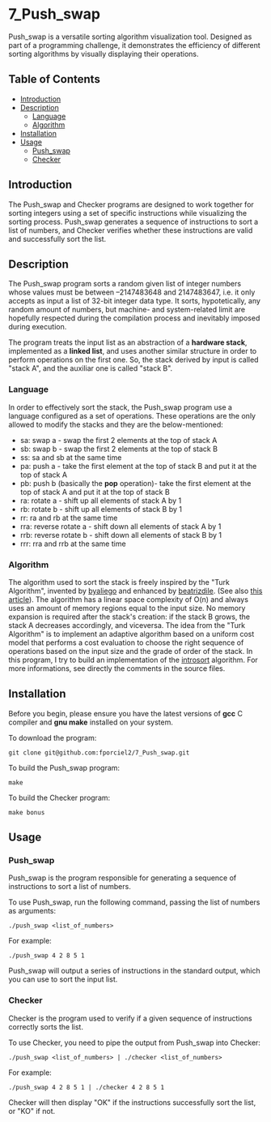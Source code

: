 # 7_Push_swap
Push_swap is a versatile sorting algorithm visualization tool. Designed as part of a programming challenge, it demonstrates the efficiency of different sorting algorithms by visually displaying their operations.

## Table of Contents
- [Introduction](https://github.com/fporciel2/7_Push_swap/blob/main/README.md#introduction)
- [Description](https://github.com/fporciel2/7_Push_swap/blob/main/README.md#description)
  - [Language](https://github.com/fporciel2/7_Push_swap/blob/main/README.md#language)
  - [Algorithm](https://github.com/fporciel2/7_Push_swap/blob/main/README.md#algorithm)
- [Installation](https://github.com/fporciel2/7_Push_swap/blob/main/README.md#installation)
- [Usage](https://github.com/fporciel2/7_Push_swap/blob/main/README.md#usage)
  - [Push_swap](https://github.com/fporciel2/7_Push_swap/blob/main/README.md#push_swap)
  - [Checker](https://github.com/fporciel2/7_Push_swap/blob/main/README.md#checker)

## Introduction

The Push_swap and Checker programs are designed to work together for sorting integers using a set of specific instructions while visualizing the sorting process. Push_swap generates a sequence of instructions to sort a list of numbers, and Checker verifies whether these instructions are valid and successfully sort the list.

## Description

The Push_swap program sorts a random given list of integer numbers whose values must be between –2147483648 and 2147483647, i.e. it only accepts as input a list of 32-bit integer data type. It sorts, hypotetically, any random amount of numbers, but machine- and system-related limit are hopefully respected during the compilation process and inevitably imposed during execution.

The program treats the input list as an abstraction of a **hardware stack**, implemented as a **linked list**, and uses another similar structure in order to perform operations on the first one. So, the stack derived by input is called "stack A", and the auxiliar one is called "stack B".

### Language

In order to effectively sort the stack, the Push_swap program use a language configured as a set of operations. These operations are the only allowed to modify the stacks and they are the below-mentioned:

  * sa: swap a - swap the first 2 elements at the top of stack A
  * sb: swap b - swap the first 2 elements at the top of stack B
  * ss: sa and sb at the same time
  * pa: push a - take the first element at the top of stack B and put it at the top of stack A
  * pb: push b (basically the **pop** operation)- take the first element at the top of stack A and put it at the top of stack B
  * ra: rotate a - shift up all elements of stack A by 1
  * rb: rotate b - shift up all elements of stack B by 1
  * rr: ra and rb at the same time
  * rra: reverse rotate a - shift down all elements of stack A by 1
  * rrb: reverse rotate b - shift down all elements of stack B by 1
  * rrr: rra and rrb at the same time

### Algorithm

The algorithm used to sort the stack is freely inspired by the "Turk Algorithm", invented by [byaliego](https://github.com/byaliego) and enhanced by [beatrizdile](https://github.com/beatrizdile). (See also [this article](https://medium.com/@ayogun/push-swap-c1f5d2d41e97)).
The algorithm has a linear space complexity of O(n) and always uses an amount of memory regions equal to the input size. No memory expansion is required after the stack's creation: if the stack B grows, the stack A decreases accordingly, and viceversa.
The idea from the "Turk Algorithm" is to implement an adaptive algorithm based on a uniform cost model that performs a cost evaluation to choose the right sequence of operations based on the input size and the grade of order of the stack.
In this program, I try to build an implementation of the [introsort](https://en.wikipedia.org/wiki/Introsort) algorithm. For more informations, see directly the comments in the source files.

## Installation

Before you begin, please ensure you have the latest versions of **gcc** C compiler and **gnu make** installed on your system.

To download the program:

```
git clone git@github.com:fporciel2/7_Push_swap.git
```

To build the Push_swap program: 

```
make
```

To build the Checker program:

```
make bonus
```

## Usage

### Push_swap

Push_swap is the program responsible for generating a sequence of instructions to sort a list of numbers.

To use Push_swap, run the following command, passing the list of numbers as arguments:

```
./push_swap <list_of_numbers>
```
For example:

```
./push_swap 4 2 8 5 1
```
Push_swap will output a series of instructions in the standard output, which you can use to sort the input list.

### Checker

Checker is the program used to verify if a given sequence of instructions correctly sorts the list.

To use Checker, you need to pipe the output from Push_swap into Checker:

```
./push_swap <list_of_numbers> | ./checker <list_of_numbers>
```

For example:

```
./push_swap 4 2 8 5 1 | ./checker 4 2 8 5 1
```

Checker will then display "OK" if the instructions successfully sort the list, or "KO" if not.
